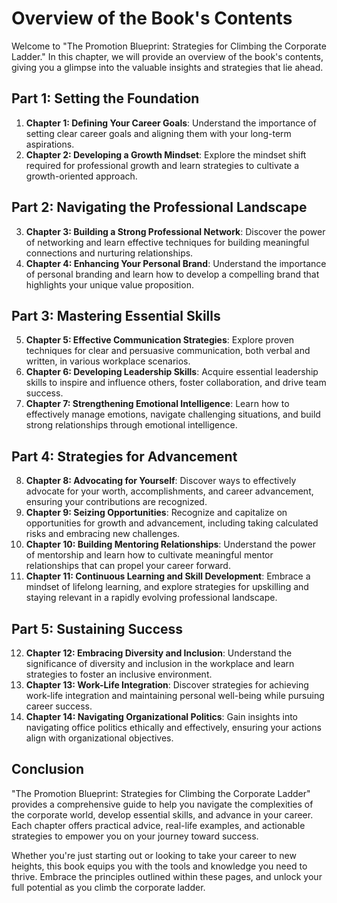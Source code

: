 Overview of the Book's Contents
========================================

Welcome to "The Promotion Blueprint: Strategies for Climbing the Corporate Ladder." In this chapter, we will provide an overview of the book's contents, giving you a glimpse into the valuable insights and strategies that lie ahead.

Part 1: Setting the Foundation
------------------------------

1. **Chapter 1: Defining Your Career Goals**: Understand the importance of setting clear career goals and aligning them with your long-term aspirations.
2. **Chapter 2: Developing a Growth Mindset**: Explore the mindset shift required for professional growth and learn strategies to cultivate a growth-oriented approach.

Part 2: Navigating the Professional Landscape
---------------------------------------------

3. **Chapter 3: Building a Strong Professional Network**: Discover the power of networking and learn effective techniques for building meaningful connections and nurturing relationships.
4. **Chapter 4: Enhancing Your Personal Brand**: Understand the importance of personal branding and learn how to develop a compelling brand that highlights your unique value proposition.

Part 3: Mastering Essential Skills
----------------------------------

5. **Chapter 5: Effective Communication Strategies**: Explore proven techniques for clear and persuasive communication, both verbal and written, in various workplace scenarios.
6. **Chapter 6: Developing Leadership Skills**: Acquire essential leadership skills to inspire and influence others, foster collaboration, and drive team success.
7. **Chapter 7: Strengthening Emotional Intelligence**: Learn how to effectively manage emotions, navigate challenging situations, and build strong relationships through emotional intelligence.

Part 4: Strategies for Advancement
----------------------------------

8. **Chapter 8: Advocating for Yourself**: Discover ways to effectively advocate for your worth, accomplishments, and career advancement, ensuring your contributions are recognized.
9. **Chapter 9: Seizing Opportunities**: Recognize and capitalize on opportunities for growth and advancement, including taking calculated risks and embracing new challenges.
10. **Chapter 10: Building Mentoring Relationships**: Understand the power of mentorship and learn how to cultivate meaningful mentor relationships that can propel your career forward.
11. **Chapter 11: Continuous Learning and Skill Development**: Embrace a mindset of lifelong learning, and explore strategies for upskilling and staying relevant in a rapidly evolving professional landscape.

Part 5: Sustaining Success
--------------------------

12. **Chapter 12: Embracing Diversity and Inclusion**: Understand the significance of diversity and inclusion in the workplace and learn strategies to foster an inclusive environment.
13. **Chapter 13: Work-Life Integration**: Discover strategies for achieving work-life integration and maintaining personal well-being while pursuing career success.
14. **Chapter 14: Navigating Organizational Politics**: Gain insights into navigating office politics ethically and effectively, ensuring your actions align with organizational objectives.

Conclusion
----------

"The Promotion Blueprint: Strategies for Climbing the Corporate Ladder" provides a comprehensive guide to help you navigate the complexities of the corporate world, develop essential skills, and advance in your career. Each chapter offers practical advice, real-life examples, and actionable strategies to empower you on your journey toward success.

Whether you're just starting out or looking to take your career to new heights, this book equips you with the tools and knowledge you need to thrive. Embrace the principles outlined within these pages, and unlock your full potential as you climb the corporate ladder.

